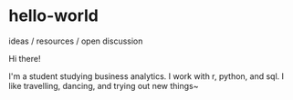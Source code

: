 # hello-world
ideas / resources / open discussion

Hi there!

I'm a student studying business analytics. I work with r, python, and sql. I like travelling, dancing, and trying out new things~
